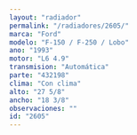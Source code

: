 ```yaml
---
layout: "radiador"
permalink: "/radiadores/2605/"
marca: "Ford"
modelo: "F-150 / F-250 / Lobo"
ano: "1993"
motor: "L6 4.9"
transmision: "Automática"
parte: "432198"
clima: "Con clima"
alto: "27 5/8"
ancho: "18 3/8"
observaciones: ""
id: "2605"
---
```



